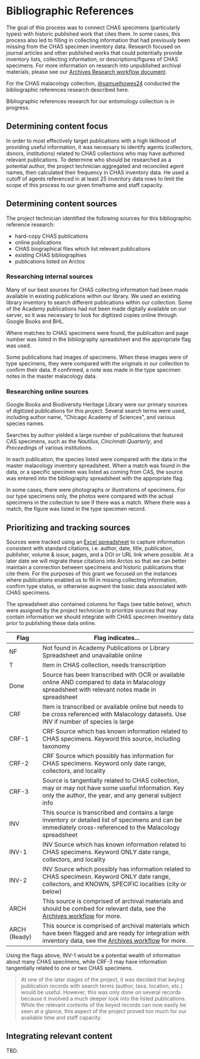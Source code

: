 # Bibliographic References

The goal of this process was to connect CHAS specimens (particularly types) with historic published work that cites them. In some cases, this process also led to filling in collecting information that had previously been missing from the CHAS specimen inventory data. Research focused on journal articles and other published works that could potentially provide inventory lists, collecting information, or descriptions/figures of CHAS specimens. For more information on research into unpublished archival materials, please see our [Archives Research workflow document](archives-research.markdown).

For the CHAS malacology collection,
[@samuelhowes24](https://github.com/samuelhowes24) conducted the bibliographic references research described here.

Bibliographic references research for our entomology collection is in progress.

## Determining content focus

In order to most effectively target publications with a high liklihood of providing useful information, it was necessary to identify agents (collectors, donors, institutions) related to CHAS collections who may have authored relevant publications. To determine who should be researched as a potential author, the project technician aggregated and reconciled agent names, then calculated their frequency in CHAS inventory data. He used a cutoff of agents referenced in at least 25 inventory data rows to limit the scope of this process to our given timeframe and staff capacity.

## Determining content sources

The project technician identified the following sources for this bibliographic reference research:
- hard-copy CHAS publications
- online publications
- CHAS biographical files which list relevant publications
- existing CHAS bibliographies
- publications listed on Arctos


### Researching internal sources

Many of our best sources for CHAS collecting information had been made available in existing publications within our library. We used an existing library inventory to search different publications within our collection. Some of the Academy publications had not been made digitally available on our server, so it was necessary to look for digitized copies online through Google Books and BHL.

Where matches to CHAS specimens were found, the publication and page number was listed in the bibliography spreadsheet and the appropriate flag was used.

Some publications had images of specimens. When these images were of type specimens, they were compared with the originals in our collection to confirm their data. If confirmed, a note was made in the type specimen notes in the master malacology data.

### Researching online sources

Google Books and Biodiversity Heritage Library were our primary sources of digitized publications for this project. Several search terms were used, including author name, “Chicago Academy of Sciences”, and various species names.

Searches by author yielded a large number of publications that featured CAS specimens, such as the *Nautilus*, *Cincinnati Quarterly*, and *Proceedings* of various institutions.

In each publication, the species listed were compared with the data in the master malacology inventory spreadsheet. When a match was found in the data, or a specific specimen was listed as coming from CAS, the source was entered into the bibliography spreadsheet with the appropriate flag.

In some cases, there were photographs or illustrations of specimens. For our type specimens only, the photos were compared with the actual specimens in the collection to see if there was a match. Where there was a match, the figure was listed in the type specimen record.

## Prioritizing and tracking sources

Sources were tracked using an [Excel spreadsheet]() to capture information consistent with standard citations, i.e. author, date, title, publication, publisher, volume & issue, pages, and a DOI or URL link where possible. At a later date we will migrate these citations into Arctos so that we can better maintain a connection between specimens and historic publications that cite them. For the purposes of this grant we focused on the instances where publications enabled us to fill in missing collecting information, confirm type status, or otherwise augment the basic data associated with CHAS specimens.

The spreadsheet also contained columns for flags (see table below), which were assigned by the project technician to prioritize sources that may contain information we should integrate with CHAS specimen inventory data prior to publishing these data online.

| Flag | Flag indicates... |
| --- | --- |
| NF	| Not found in Academy Publications or Library Spreadsheet and unavailable online |
| T	| Item in CHAS collection, needs transcription |
| Done	| Source has been transcribed with OCR or available online AND compared to data in Malacology spreadsheet with relevant notes made in spreadsheet |
| CRF	| Item is transcribed or available online but needs to be cross referenced with Malacology datasets. Use INV if number of species is large |
| CRF-1	| CRF Source which has known information related to CHAS specimens. Keyword this source, including taxonomy |
| CRF-2	| CRF Source which possibly has information for CHAS specimens. Keyword only date range, collectors, and locality |
| CRF-3	| Source is tangentially related to CHAS collection, may or may not have some useful information. Key only the author, the year, and any general subject info |
| INV	| This source is transcribed and contains a large inventory or detailed list of specimens and can be immediately cross-referenced to the Malacology spreadsheet |
| INV-1	| INV Source which has known information related to CHAS specimens. Keyword ONLY date range, collectors, and locality |
| INV-2	| INV Source which possibly has information related to CHAS specimesn. Keyword ONLY date range, collectors, and KNOWN, SPECIFIC localities (city or below) |
| ARCH	| This source is comprised of archival materials and should be combed for relevant data, see the [Archives workflow](archives-research.markdown) for more. |
| ARCH (Ready) | This source is comprised of archival materials which have been flagged and are ready for integration with inventory data, see the [Archives workflow](archives-research.markdown) for more. |

Using the flags above, INV-1 would be a potential wealth of information about many CHAS specimens, while CRF-3 may have information tangentially related to one or two CHAS specimens.

> At one of the later stages of the project, it was decided that keying publication records with search terms (author, taxa, location, etc.) would be useful. However, this was only done on several records because it involved a much deeper look into the listed publications. While the relevant contents of the keyed records can now easily be seen at a glance, this aspect of the project proved too much for our available time and staff capacity.

## Integrating relevant content

TBD.
